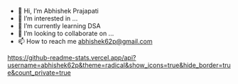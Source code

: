 - 👋 Hi, I’m Abhishek Prajapati 
- 👀 I’m interested in ...
- 🌱 I’m currently learning DSA
- 💞️ I’m looking to collaborate on ...
- 📫 How to reach me abhishek62p@gmail.com

<!---
abhishek62P/abhishek62P is a ✨ special ✨ repository because its `README.md` (this file) appears on your GitHub profile.
You can click the Preview link to take a look at your changes.
--->
https://github-readme-stats.vercel.app/api?username=abhishek62p&theme=radical&show_icons=true&hide_border=true&count_private=true
